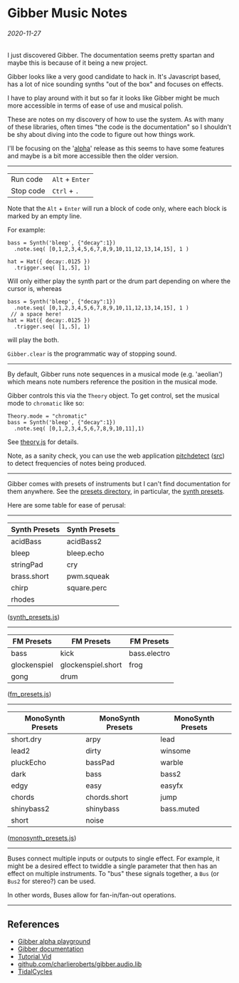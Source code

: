 Gibber Music Notes
===

###### 2020-11-27

I just discovered Gibber.
The documentation seems pretty spartan and maybe this is because of it being a new project.

Gibber looks like a very good candidate to hack in.
It's Javascript based, has a lot of nice sounding synths "out of the box" and focuses
on effects.

I have to play around with it but so far it looks like Gibber might be much more accessible
in terms of ease of use and musical polish.

These are notes on my discovery of how to use the system.
As with many of these libraries, often times "the code is the documentation" so
I shouldn't be shy about diving into the code to figure out how things work.

I'll be focusing on the '[alpha](https://gibber.cc/alpha/playground/)' release as this seems to have some features and maybe
is a bit more accessible then the older version.

---

| | |
|---|---|
| Run code | `Alt` + `Enter` |
| Stop code | `Ctrl` + `.` |

Note that the `Alt` + `Enter` will run a block of code only, where each block
is marked by an empty line.

For example:

```
bass = Synth('bleep', {"decay":1})
  .note.seq( [0,1,2,3,4,5,6,7,8,9,10,11,12,13,14,15], 1 )

hat = Hat({ decay:.0125 })
  .trigger.seq( [1,.5], 1)
```

Will only either play the synth part or the drum part depending on where the cursor is, whereas

```
bass = Synth('bleep', {"decay":1})
  .note.seq( [0,1,2,3,4,5,6,7,8,9,10,11,12,13,14,15], 1 )
 // a space here!
hat = Hat({ decay:.0125 })
  .trigger.seq( [1,.5], 1)
```

will play the both.

`Gibber.clear` is the programmatic way of stopping sound.

---

By default, Gibber runs note sequences in a musical mode (e.g. 'aeolian') which
means note numbers reference the position in the musical mode.

Gibber controls this via the `Theory` object.
To get control, set the musical mode to `chromatic` like so:

```
Theory.mode = "chromatic"
bass = Synth('bleep', {"decay":1})
  .note.seq( [0,1,2,3,4,5,6,7,8,9,10,11],1)
```

See [theory.js](https://github.com/charlieroberts/gibber.audio.lib/blob/8820baa90f5a789eebe9b56c43adfa6f853996dd/js/theory.js) for details.

Note, as a sanity check, you can use the web application [pitchdetect](https://webaudiodemos.appspot.com/pitchdetect/) ([src](https://github.com/cwilso/pitchdetect)) to detect frequencies of notes being produced.

---

Gibber comes with presets of instruments but I can't find documentation for them anywhere.
See the [presets directory](https://github.com/charlieroberts/gibber.audio.lib/tree/main/js/presets),
in particular, the [synth presets](https://github.com/charlieroberts/gibber.audio.lib/blob/main/js/presets/synth_presets.js).

Here are some table for ease of perusal:

---

| Synth Presets | Synth Presets |
|---|---|
| acidBass | acidBass2 | bleep.dry |
| bleep | bleep.echo | shimmer |
| stringPad | cry | brass |
| brass.short | pwm.squeak | pwm.short |
| chirp | square.perc | square.perc.long |
| rhodes | | |


([synth_presets.js](https://github.com/charlieroberts/gibber.audio.lib/blob/main/js/presets/synth_presets.js))

---

| FM Presets | FM Presets | FM Presets |
|---|---|---|
| bass  | kick | bass.electro |
| glockenspiel | glockenspiel.short | frog  |
| gong  | drum  | |

([fm_presets.js](https://github.com/charlieroberts/gibber.audio.lib/blob/main/js/presets/fm_presets.js))

---


| MonoSynth Presets | MonoSynth Presets | MonoSynth Presets |
|---|---|---|
|  short.dry | arpy | lead |
|  lead2 | dirty | winsome |
|  pluckEcho | bassPad | warble |
|  dark | bass | bass2 |
|  edgy | easy | easyfx |
|  chords | chords.short | jump |
|  shinybass2 | shinybass | bass.muted |
|  short | noise |  |

([monosynth_presets.js](https://github.com/charlieroberts/gibber.audio.lib/blob/main/js/presets/monosynth_presets.js))

---

Buses connect multiple inputs or outputs to single effect.
For example, it might be a desired effect to twiddle a single parameter that then has an effect on multiple
instruments.
To "bus" these signals together, a `Bus` (or `Bus2` for stereo?) can be used.

In other words, Buses allow for fan-in/fan-out operations.

---




References
---

* [Gibber alpha playground](https://gibber.cc/alpha/playground/)
* [Gibber documentation](https://gibber.cc/alpha/playground/docs/index.html#prototypes-ugen)
* [Tutorial Vid](https://www.youtube.com/watch?v=hqWIdaAjdmI)
* [github.com/charlieroberts/gibber.audio.lib](https://github.com/charlieroberts/gibber.audio.lib)
* [TidalCycles](https://tidalcycles.org/index.php/Userbase)
